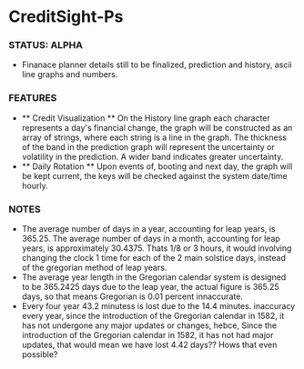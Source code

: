 # CreditSight-Ps

### STATUS: ALPHA
- Finanace planner details still to be finalized, prediction and history, ascii line graphs and numbers.

### FEATURES
- ** Credit Visualization ** On the History line graph each character represents a day's financial change, the graph will be constructed as an array of strings, where each string is a line in the graph. The thickness of the band in the prediction graph will represent the uncertainty or volatility in the prediction. A wider band indicates greater uncertainty.
- ** Daily Rotation ** Upon events of, booting and next day, the graph will be kept current, the keys will be checked against the system date/time hourly.

### NOTES
- The average number of days in a year, accounting for leap years, is 365.25. The average number of days in a month, accounting for leap years, is approximately 30.4375. Thats 1/8 or 3 hours, it would involving changing the clock 1 time for each of the 2 main solstice days, instead of the gregorian method of leap years. 
- The average year length in the Gregorian calendar system is designed to be 365.2425 days due to the leap year, the actual figure is 365.25 days, so that means Gregorian is 0.01 percent innaccurate. 
- Every four year 43.2 minutess is lost due to the 14.4 minutes. inaccuracy every year, since the introduction of the Gregorian calendar in 1582, it has not undergone any major updates or changes, hebce, Since the introduction of the Gregorian calendar in 1582, it has not had major updates, that would mean we have lost 4.42 days?? Hows that even possible? 
